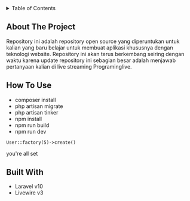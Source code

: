<!-- TABLE OF CONTENTS -->
<details>
  <summary>Table of Contents</summary>
  <ol>
    <li>
      <a href="#about-the-project">About The Project</a>
      <ul>
        <li><a href="#built-with">How To Use</a></li>
        <li><a href="#built-with">Built With</a></li>
      </ul>
    </li>
  </ol>
</details>


<!-- ABOUT THE PROJECT -->
## About The Project

<!-- [![Product Name Screen Shot][product-screenshot]](https://example.com) -->

Repository ini adalah repository open source yang diperuntukan untuk kalian yang baru belajar untuk membuat aplikasi khususnya dengan teknologi website. Repository ini akan terus berkembang seiring dengan waktu karena update repository ini sebagian besar adalah menjawab pertanyaan kalian di live streaming Programinglive. 

## How To Use

- composer install
- php artisan migrate
- php artisan tinker
- npm install
- npm run build
- npm run dev

```
User::factory(5)->create()
```

you're all set 

## Built With

- Laravel v10
- Livewire v3

